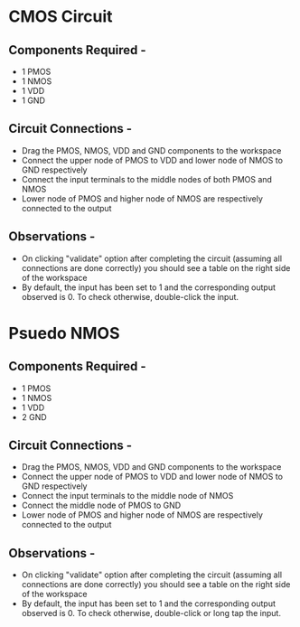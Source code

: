 # CMOS Circuit

## Components Required - 

* 1 PMOS
* 1 NMOS
* 1 VDD
* 1 GND

## Circuit Connections - 

* Drag the PMOS, NMOS, VDD and GND components to the workspace
* Connect the upper node of PMOS to VDD and lower node of NMOS to GND respectively
* Connect the input terminals to the middle nodes of both PMOS and NMOS 
* Lower node of PMOS and higher node of NMOS are respectively connected to the output 

## Observations - 

* On clicking "validate" option after completing the circuit (assuming all connections are done correctly) you should see a table on the right side of the workspace
* By default, the input has been set to 1 and the corresponding output observed is 0. To check otherwise, double-click the input.

# Psuedo NMOS

## Components Required - 

* 1 PMOS
* 1 NMOS
* 1 VDD
* 2 GND

## Circuit Connections - 

* Drag the PMOS, NMOS, VDD and GND components to the workspace
* Connect the upper node of PMOS to VDD and lower node of NMOS to GND respectively
* Connect the input terminals to the middle node of NMOS
* Connect the middle node of PMOS to GND 
* Lower node of PMOS and higher node of NMOS are respectively connected to the output 

## Observations - 

* On clicking "validate" option after completing the circuit (assuming all connections are done correctly) you should see a table on the right side of the workspace
* By default, the input has been set to 1 and the corresponding output observed is 0. To check otherwise, double-click or long tap the input.